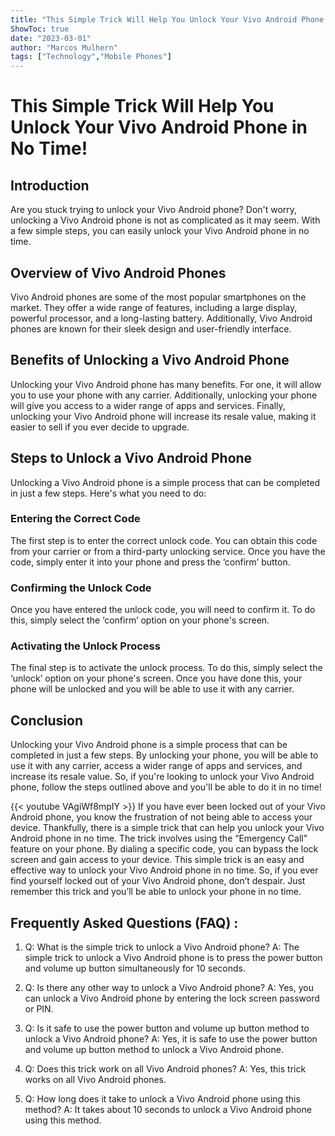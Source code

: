 ```yaml
---
title: "This Simple Trick Will Help You Unlock Your Vivo Android Phone in No Time!"
ShowToc: true 
date: "2023-03-01"
author: "Marcos Mulhern" 
tags: ["Technology","Mobile Phones"]
---
```

# This Simple Trick Will Help You Unlock Your Vivo Android Phone in No Time!

## Introduction
Are you stuck trying to unlock your Vivo Android phone? Don't worry, unlocking a Vivo Android phone is not as complicated as it may seem. With a few simple steps, you can easily unlock your Vivo Android phone in no time. 

## Overview of Vivo Android Phones
Vivo Android phones are some of the most popular smartphones on the market. They offer a wide range of features, including a large display, powerful processor, and a long-lasting battery. Additionally, Vivo Android phones are known for their sleek design and user-friendly interface. 

## Benefits of Unlocking a Vivo Android Phone
Unlocking your Vivo Android phone has many benefits. For one, it will allow you to use your phone with any carrier. Additionally, unlocking your phone will give you access to a wider range of apps and services. Finally, unlocking your Vivo Android phone will increase its resale value, making it easier to sell if you ever decide to upgrade. 

## Steps to Unlock a Vivo Android Phone
Unlocking a Vivo Android phone is a simple process that can be completed in just a few steps. Here's what you need to do: 

### Entering the Correct Code
The first step is to enter the correct unlock code. You can obtain this code from your carrier or from a third-party unlocking service. Once you have the code, simply enter it into your phone and press the ‘confirm’ button. 

### Confirming the Unlock Code
Once you have entered the unlock code, you will need to confirm it. To do this, simply select the ‘confirm’ option on your phone's screen. 

### Activating the Unlock Process
The final step is to activate the unlock process. To do this, simply select the ‘unlock’ option on your phone's screen. Once you have done this, your phone will be unlocked and you will be able to use it with any carrier. 

## Conclusion
Unlocking your Vivo Android phone is a simple process that can be completed in just a few steps. By unlocking your phone, you will be able to use it with any carrier, access a wider range of apps and services, and increase its resale value. So, if you're looking to unlock your Vivo Android phone, follow the steps outlined above and you'll be able to do it in no time!

{{< youtube VAgiWf8mpIY >}} 
If you have ever been locked out of your Vivo Android phone, you know the frustration of not being able to access your device. Thankfully, there is a simple trick that can help you unlock your Vivo Android phone in no time. The trick involves using the “Emergency Call” feature on your phone. By dialing a specific code, you can bypass the lock screen and gain access to your device. This simple trick is an easy and effective way to unlock your Vivo Android phone in no time. So, if you ever find yourself locked out of your Vivo Android phone, don’t despair. Just remember this trick and you’ll be able to unlock your phone in no time.

## Frequently Asked Questions (FAQ) :
1. Q: What is the simple trick to unlock a Vivo Android phone? 
A: The simple trick to unlock a Vivo Android phone is to press the power button and volume up button simultaneously for 10 seconds.

2. Q: Is there any other way to unlock a Vivo Android phone? 
A: Yes, you can unlock a Vivo Android phone by entering the lock screen password or PIN.

3. Q: Is it safe to use the power button and volume up button method to unlock a Vivo Android phone? 
A: Yes, it is safe to use the power button and volume up button method to unlock a Vivo Android phone.

4. Q: Does this trick work on all Vivo Android phones? 
A: Yes, this trick works on all Vivo Android phones.

5. Q: How long does it take to unlock a Vivo Android phone using this method? 
A: It takes about 10 seconds to unlock a Vivo Android phone using this method.


